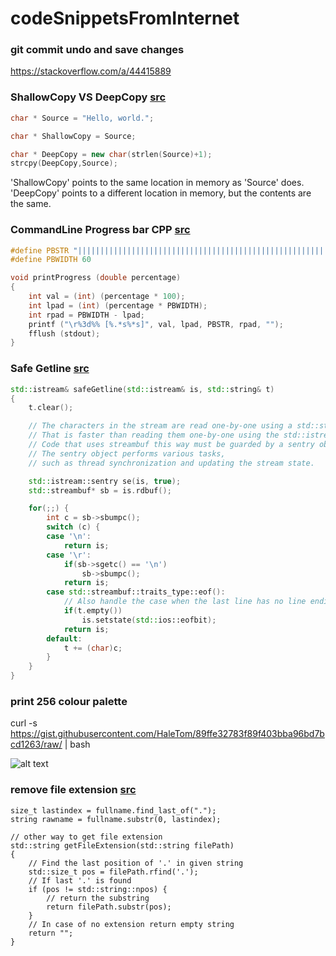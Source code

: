 # codeSnippetsFromInternet

### git commit undo and save changes
https://stackoverflow.com/a/44415889


### ShallowCopy VS DeepCopy [src]((https://stackoverflow.com/a/184754))
```C++
char * Source = "Hello, world.";

char * ShallowCopy = Source;    

char * DeepCopy = new char(strlen(Source)+1);
strcpy(DeepCopy,Source);        
```
'ShallowCopy' points to the same location in memory as 'Source' does. 'DeepCopy' points to a different location in memory, but the contents are the same.

### CommandLine Progress bar CPP [src](https://stackoverflow.com/a/36315819)
```C++
#define PBSTR "||||||||||||||||||||||||||||||||||||||||||||||||||||||||||||"
#define PBWIDTH 60

void printProgress (double percentage)
{
    int val = (int) (percentage * 100);
    int lpad = (int) (percentage * PBWIDTH);
    int rpad = PBWIDTH - lpad;
    printf ("\r%3d%% [%.*s%*s]", val, lpad, PBSTR, rpad, "");
    fflush (stdout);
}
```

### Safe Getline [src](https://stackoverflow.com/a/6089413)

```CPP
std::istream& safeGetline(std::istream& is, std::string& t)
{
    t.clear();

    // The characters in the stream are read one-by-one using a std::streambuf.
    // That is faster than reading them one-by-one using the std::istream.
    // Code that uses streambuf this way must be guarded by a sentry object.
    // The sentry object performs various tasks,
    // such as thread synchronization and updating the stream state.

    std::istream::sentry se(is, true);
    std::streambuf* sb = is.rdbuf();

    for(;;) {
        int c = sb->sbumpc();
        switch (c) {
        case '\n':
            return is;
        case '\r':
            if(sb->sgetc() == '\n')
                sb->sbumpc();
            return is;
        case std::streambuf::traits_type::eof():
            // Also handle the case when the last line has no line ending
            if(t.empty())
                is.setstate(std::ios::eofbit);
            return is;
        default:
            t += (char)c;
        }
    }
}
```
### print 256 colour palette

curl -s https://gist.githubusercontent.com/HaleTom/89ffe32783f89f403bba96bd7bcd1263/raw/ | bash

![alt text][image]

[image]: https://i.imgur.com/okBgrw4.png 


### remove file extension [src](https://stackoverflow.com/a/6417880)
```
size_t lastindex = fullname.find_last_of("."); 
string rawname = fullname.substr(0, lastindex); 

// other way to get file extension
std::string getFileExtension(std::string filePath)
{
    // Find the last position of '.' in given string
    std::size_t pos = filePath.rfind('.');
    // If last '.' is found
    if (pos != std::string::npos) {
        // return the substring
        return filePath.substr(pos);
    }
    // In case of no extension return empty string
    return "";
}

```
